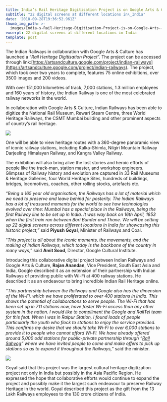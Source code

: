 ```yaml
---
title: India’s Rail Heritage Digitisation Project is on Google Arts & Culture
subtitle: "22 digital screens at different locations in\_India"
date: '2018-09-28T19:36:52.961Z'
thumb_img_path: >-
  images/India-s-Rail-Heritage-Digitisation-Project-is-on-Google-Arts---Culture/1*XIPywkfyq_Mo5J5xzUQNlg.png
excerpt: 22 digital screens at different locations in India
template: post
---
```

The Indian Railways in collaboration with Google Arts & Culture has launched a “*Rail Heritage Digitisation Project*”. The project can be accessed through link:[https://artsandculture.google.com/project/indian-railways](https://artsandculture.google.com/project/indian-railways). The project, which took over two years to complete, features 75 online exhibitions, over 3500 images and 200 videos.

With over 151,000 kilometres of track, 7,000 stations, 1.3 million employees and 160 years of history, the Indian Railway is one of the most celebrated railway networks in the world.

In collaboration with Google Arts & Culture, Indian Railways has been able to digitize the National Rail Museum, Rewari Steam Centre, three World Heritage Railways, the CSMT Mumbai building and other prominent aspects of country’s rail heritage.

![](/images/India-s-Rail-Heritage-Digitisation-Project-is-on-Google-Arts---Culture/1*XIPywkfyq_Mo5J5xzUQNlg.png)

One will be able to view heritage routes with a 360-degree panoramic view of iconic railway stations, including Kalka-Shimla, Nilgiri Mountain Railway Darjeeling Himalayan Railway, and Kangra Valley Railway.

The exhibition will also bring alive the lost stories and heroic efforts of people like the track-man, station master, and workshop engineers. Glimpses of Railway history and evolution are captured in 33 Rail Museums & Heritage Galleries, four World Heritage Sites, hundreds of buildings, bridges, locomotives, coaches, other rolling stocks, artefacts etc.

*“Being a 165 year old organisation, the Railways has a lot of material which we need to preserve and leave behind for posterity. The Indian Railways has a lot of treasured moments for the world to see how technologies evolved over time: Mumbai has a special place in the Railways, being the first Railway line to be set up in India. It was way back on 16th April, 1853 when the first train ran between Bori Bunder and Thane. We will be setting up 22 digital screens across different locations in India for showcasing this historic project,”* said  **Piyush Goyal**, Minister of Railways and Coal.

“*This project is all about the iconic moments, the movements, and the making of Indian Railways, which today is the backbone of the country in many ways,*” said **Amit Sood**, Director, Google Cultural Institute.

Introducing this collaborative digital project between Indian Railways and Google Arts & Culture, **Rajan Anandan**, Vice President, South East Asia and India, Google described it as an extension of their partnership with Indian Railways of providing public with Wi-Fi at 400 railway stations. He described it as an endeavour to bring incredible Indian Rail Heritage online.

*“This partnership between the Railways and Google also has the dimension of the Wi-Fi, which we have proliferated to over 400 stations in India. This shows the potential of collaborations to serve people. The Wi-Fi that has been set up in 711 stations now, have faster Wi-Fi access than any other system in the nation. I would like to compliment the Google and RailTel team for this feat. When I was in Raipur Station, I found loads of people particularly the youth who flock to stations to enjoy the service provided. This confirms my desire that we should take Wi-Fi to over 6,000 stations to provide it to people who cannot afford Wi-Fi. We have already offered around 5,000 odd stations for public-private partnership through “*[*Rail Sahyog*](http://railsahyog.in/)*” where we have invited people to come and make offers to pick up stations so as to expand it throughout the Railways,*” said the minister.

![](/images/India-s-Rail-Heritage-Digitisation-Project-is-on-Google-Arts---Culture/1*gUDauJBwUysS6fFauzbnEw.png)

Goyal said that this project was the largest cultural heritage digitization project not only in India but possibly in the Asia Pacific Region. He expressed the hope that collaborative efforts would continue to expand the project and possibly make it the largest such endeavour to preserve Railway Heritage in the world. Goyal described this project as the gift from the 13 Lakh Railways employees to the 130 crore citizens of India.
